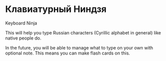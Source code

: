# Клавиатурный Ниндзя

Keyboard Ninja

This will help you type Russian characters (Cyrillic alphabet in general) like native people do.

In the future, you will be able to manage what to type on your own with optional note. This means you can make flash cards on this.
